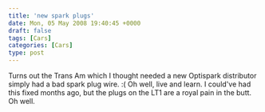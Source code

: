 ```yaml
---
title: 'new spark plugs'
date: Mon, 05 May 2008 19:40:45 +0000
draft: false
tags: [Cars]
categories: [Cars]
type: post
---
```


Turns out the Trans Am which I thought needed a new Optispark distributor simply had a bad spark plug wire. :( Oh well, live and learn. I could've had this fixed months ago, but the plugs on the LT1 are a royal pain in the butt. Oh well.